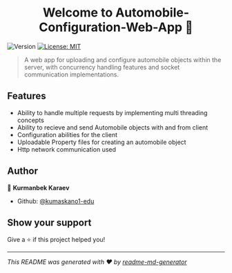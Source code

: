 <h1 align="center">Welcome to Automobile-Configuration-Web-App 👋</h1>
<p>
  <img alt="Version" src="https://img.shields.io/badge/version-1;-blue.svg?cacheSeconds=2592000" />
  <a href="#" target="_blank">
    <img alt="License: MIT" src="https://img.shields.io/badge/License-MIT-yellow.svg" />
  </a>
</p>

> A web app for uploading and configure automobile objects within the server, with concurrency handling features and socket communication implementations.

## Features
- Ability to handle multiple requests by implementing multi threading concepts
- Ability to recieve and send Automobile objects with and from client
- Configuration abilities for the client 
- Uploadable Property files for creating an automobile object
- Http network communication used
## Author

👤 **Kurmanbek Karaev**

* Github: [@kumaskano1-edu](https://github.com/kumaskano1-edu)

## Show your support

Give a ⭐️ if this project helped you!

***
_This README was generated with ❤️ by [readme-md-generator](https://github.com/kefranabg/readme-md-generator)_
